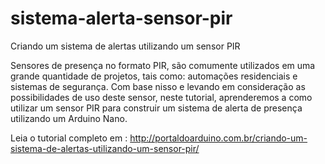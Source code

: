 # sistema-alerta-sensor-pir
Criando um sistema de alertas utilizando um sensor PIR

Sensores de presença no formato PIR, são comumente utilizados em uma grande quantidade de projetos, tais como: automações residenciais e sistemas de segurança. Com base nisso e levando em consideração as possibilidades de uso deste sensor, neste tutorial, aprenderemos a como utilizar um sensor PIR para construir um sistema de alerta de presença utilizando um Arduino Nano.

Leia o tutorial completo em : http://portaldoarduino.com.br/criando-um-sistema-de-alertas-utilizando-um-sensor-pir/
